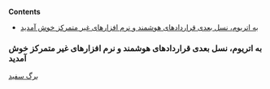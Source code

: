 <!-- START doctoc generated TOC please keep comment here to allow auto update -->
<!-- DON'T EDIT THIS SECTION, INSTEAD RE-RUN doctoc TO UPDATE -->
**Contents**

- [به اتریوم، نسل بعدی قراردادهای هوشمند و نرم افزارهای غیر متمرکز خوش آمدید](#%D8%A8%D9%87-%D8%A7%D8%AA%D8%B1%DB%8C%D9%88%D9%85%D8%8C-%D9%86%D8%B3%D9%84-%D8%A8%D8%B9%D8%AF%DB%8C-%D9%82%D8%B1%D8%A7%D8%B1%D8%AF%D8%A7%D8%AF%D9%87%D8%A7%DB%8C-%D9%87%D9%88%D8%B4%D9%85%D9%86%D8%AF-%D9%88-%D9%86%D8%B1%D9%85-%D8%A7%D9%81%D8%B2%D8%A7%D8%B1%D9%87%D8%A7%DB%8C-%D8%BA%DB%8C%D8%B1-%D9%85%D8%AA%D9%85%D8%B1%DA%A9%D8%B2-%D8%AE%D9%88%D8%B4-%D8%A2%D9%85%D8%AF%DB%8C%D8%AF)

<!-- END doctoc generated TOC please keep comment here to allow auto update -->

### به اتریوم، نسل بعدی قراردادهای هوشمند و نرم افزارهای غیر متمرکز خوش آمدید

[برگ سفید](https://github.com/ethereum/wiki/wiki/%5BPersian%5D-White-Paper)